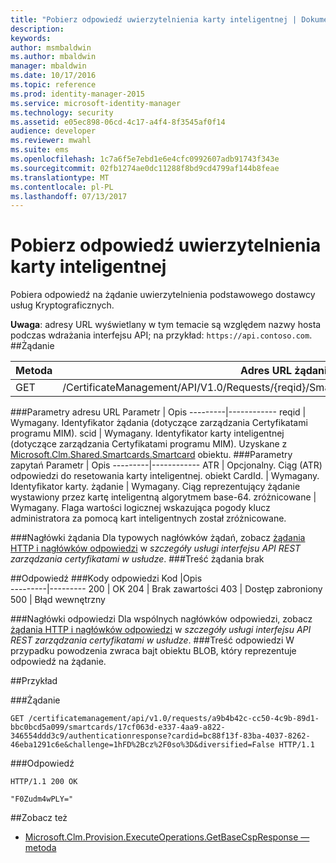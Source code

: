 ```yaml
---
title: "Pobierz odpowiedź uwierzytelnienia karty inteligentnej | Dokumentacja firmy Microsoft"
description: 
keywords: 
author: msmbaldwin
ms.author: mbaldwin
manager: mbaldwin
ms.date: 10/17/2016
ms.topic: reference
ms.prod: identity-manager-2015
ms.service: microsoft-identity-manager
ms.technology: security
ms.assetid: e05ec898-06cd-4c17-a4f4-8f3545af0f14
audience: developer
ms.reviewer: mwahl
ms.suite: ems
ms.openlocfilehash: 1c7a6f5e7ebd1e6e4cfc0992607adb91743f343e
ms.sourcegitcommit: 02fb1274ae0dc11288f8bd9cd4799af144b8feae
ms.translationtype: MT
ms.contentlocale: pl-PL
ms.lasthandoff: 07/13/2017
---
```

# <a name="get-smartcard-authentication-response"></a>Pobierz odpowiedź uwierzytelnienia karty inteligentnej
Pobiera odpowiedź na żądanie uwierzytelnienia podstawowego dostawcy usług Kryptograficznych.

**Uwaga**: adresy URL wyświetlany w tym temacie są względem nazwy hosta podczas wdrażania interfejsu API; na przykład: `https://api.contoso.com`.
##<a name="request"></a>Żądanie


Metoda  |Adres URL żądania  
---------|---------
GET     |/CertificateManagement/API/V1.0/Requests/{reqid}/SmartCards/{scid}/authenticationresponse

###<a name="url-parameters"></a>Parametry adresu URL
Parametr | Opis
---------|------------
reqid | Wymagany. Identyfikator żądania (dotyczące zarządzania Certyfikatami programu MIM).
scid | Wymagany. Identyfikator karty inteligentnej (dotyczące zarządzania Certyfikatami programu MIM). Uzyskane z [Microsoft.Clm.Shared.Smartcards.Smartcard](http://msdn.microsoft.com/library/microsoft.clm.shared.smartcards.smartcard.aspx) obiektu.
###<a name="query-parameters"></a>Parametry zapytań
Parametr | Opis
---------|------------
ATR | Opcjonalny. Ciąg (ATR) odpowiedzi do resetowania karty inteligentnej.
obiekt CardId. | Wymagany. Identyfikator karty.
żądanie | Wymagany. Ciąg reprezentujący żądanie wystawiony przez kartę inteligentną algorytmem base-64.
zróżnicowane | Wymagany. Flaga wartości logicznej wskazująca pogody klucz administratora za pomocą kart inteligentnych został zróżnicowane.


###<a name="request-headers"></a>Nagłówki żądania
Dla typowych nagłówków żądań, zobacz [żądania HTTP i nagłówków odpowiedzi](certificate-management-rest-api-service-details.md#http-request-and-response-headers) w *szczegóły usługi interfejsu API REST zarządzania certyfikatami w usłudze*.
###<a name="request-body"></a>Treść żądania
brak

##<a name="response"></a>Odpowiedź
###<a name="response-codes"></a>Kody odpowiedzi
Kod  |Opis  
---------|---------
200     | OK
204 | Brak zawartości
403 | Dostęp zabroniony
500 | Błąd wewnętrzny

###<a name="response-headers"></a>Nagłówki odpowiedzi
Dla wspólnych nagłówków odpowiedzi, zobacz [żądania HTTP i nagłówków odpowiedzi](certificate-management-rest-api-service-details.md#http-request-and-response-headers) w *szczegóły usługi interfejsu API REST zarządzania certyfikatami w usłudze*.
###<a name="response-body"></a>Treść odpowiedzi
W przypadku powodzenia zwraca bajt obiektu BLOB, który reprezentuje odpowiedź na żądanie.

##<a name="example"></a>Przykład

###<a name="request"></a>Żądanie
```
GET /certificatemanagement/api/v1.0/requests/a9b4b42c-cc50-4c9b-89d1-bbc0bcd5a099/smartcards/17cf063d-e337-4aa9-a822-346554ddd3c9/authenticationresponse?cardid=bc88f13f-83ba-4037-8262-46eba1291c6e&challenge=1hFD%2Bcz%2F0so%3D&diversified=False HTTP/1.1

```
###<a name="response"></a>Odpowiedź
```
HTTP/1.1 200 OK

"F0Zudm4wPLY="
```       
##<a name="see-also"></a>Zobacz też

- [Microsoft.Clm.Provision.ExecuteOperations.GetBaseCspResponse — metoda](https://msdn.microsoft.com/library/microsoft.clm.provision.executeoperations.getbasecspresponse.aspx)
